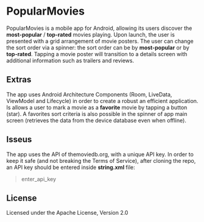 # PopularMovies
PopularMovies is a mobile app for Android, allowing its users discover the **most-popular** / **top-rated** movies playing.
Upon launch, the user is presented with a grid arrangement of movie posters.
The user can change the sort order via a spinner: the sort order can be by **most-popular** or by **top-rated**.
Tapping a movie poster will transition to a details screen with additional information such as
trailers and reviews.

## Extras
The app uses Android Architecture Components (Room, LiveData, ViewModel and Lifecycle) in order 
to create a robust an efficient application.
Is allows a user to mark a movie as a **favorite** movie by tapping a button (star).
A favorites sort criteria is also possible in the spinner of app main screen (retrieves the data from the device database even when offline).

## Isseus
The app uses the API of themoviedb.org, with a unique API key.
In order to keep it safe (and not breaking the Terms of Service), after cloning the repo, an API key should be entered inside **string.xml** file:
><string name="api_key">enter_api_key</string>

## License
Licensed under the Apache License, Version 2.0
